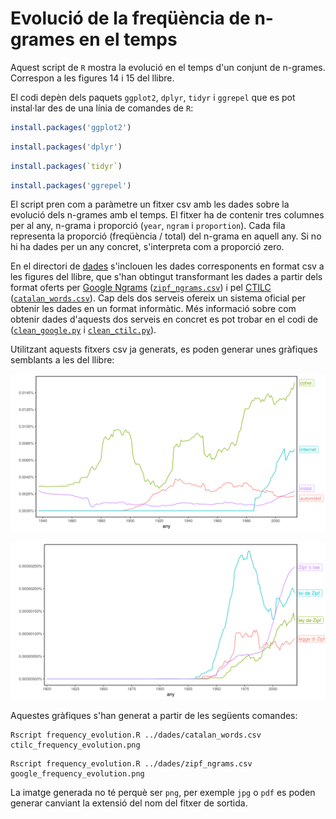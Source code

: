 # Evolució de la freqüència de n-grames en el temps

Aquest script de `R` mostra la evolució en el temps d'un conjunt de
n-grames. Correspon a les figures 14 i 15 del llibre.

El codi depèn dels paquets `ggplot2`, `dplyr`, `tidyr` i `ggrepel` que es pot
instal·lar des de una línia de comandes de `R`:

``` r
install.packages('ggplot2')
```

``` r
install.packages('dplyr')
```

``` r
install.packages(`tidyr`)
```

``` r
install.packages('ggrepel')
```

El script pren com a paràmetre un fitxer csv amb les dades sobre la evolució
dels n-grames amb el temps. El fitxer ha de contenir tres columnes per al any,
n-grama i proporció (`year`, `ngram` i `proportion`). Cada fila representa la
proporció (freqüència / total) del n-grama en aquell any. Si no hi ha dades per
un any concret, s'interpreta com a proporció zero.

En el directori de [dades](../dades) s'inclouen les dades corresponents en
format csv a les figures del llibre, que s'han obtingut transformant les dades
a partir dels format oferts per [Google
Ngrams](https://books.google.com/ngrams/)
([`zipf_ngrams.csv`](../dades/zipf_ngrams.csv)) i pel
[CTILC](https://ctilc.iec.cat)
([`catalan_words.csv`](../dades/catalan_words.csv)). Cap dels dos serveis
ofereix un sistema oficial per obtenir les dades en un format informàtic. Més
informació sobre com obtenir dades d'aquests dos serveis en concret es pot
trobar en el codi de ([`clean_google.py`](clean_google.py) i
[`clean_ctilc.py`](clean_ctilc.py)).

Utilitzant aquests fitxers csv ja generats, es poden generar unes gràfiques
semblants a les del llibre:

![Evolució de la freqüència de paraules catalanes](ctilc_frequency_evolution.png)

![Evolució de la freqüència de Llei de Zipf en diversos idiomes](google_frequency_evolution.png)

Aquestes gràfiques s'han generat a partir de les següents comandes:

```
Rscript frequency_evolution.R ../dades/catalan_words.csv ctilc_frequency_evolution.png
```

```
Rscript frequency_evolution.R ../dades/zipf_ngrams.csv google_frequency_evolution.png
```

La imatge generada no té perquè ser `png`, per exemple `jpg` o `pdf` es poden
generar canviant la extensió del nom del fitxer de sortida.
